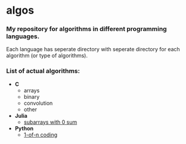 # algos

### My repository for algorithms in different programming languages.

Each language has seperate directory with seperate directory for each algorithm (or type of algorithms).

### List of actual algorithms:

- **C**
    - arrays
    - binary
    - convolution
    - other
- **Julia**
    - [subarrays with 0 sum](julia/subarrays_with_zero_sum.jl)
- **Python**
    - [1-of-n coding](python/1-of-n.ipynb)
